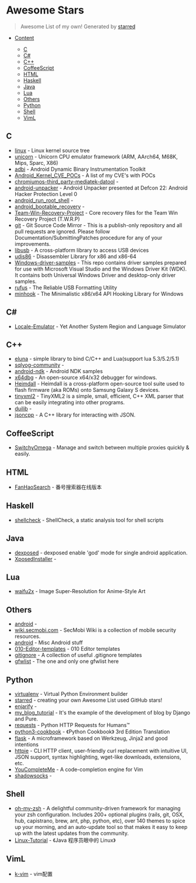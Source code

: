 # Awesome Stars

> Awesome List of my own!  Generated by [starred](https://github.com/maguowei/starred)


- [Content](#starred)


    - [C](#c)
    - [C#](#c#)
    - [C++](#c++)
    - [CoffeeScript](#coffeescript)
    - [HTML](#html)
    - [Haskell](#haskell)
    - [Java](#java)
    - [Lua](#lua)
    - [Others](#others)
    - [Python](#python)
    - [Shell](#shell)
    - [VimL](#viml)

## C

* [linux](https://github.com/torvalds/linux) - Linux kernel source tree
* [unicorn](https://github.com/unicorn-engine/unicorn) - Unicorn CPU emulator framework (ARM, AArch64, M68K, Mips, Sparc, X86)
* [adbi](https://github.com/crmulliner/adbi) - Android Dynamic Binary Instrumentation Toolkit
* [Android_Kernel_CVE_POCs](https://github.com/ScottyBauer/Android_Kernel_CVE_POCs) - A list of my CVE's with POCs
* [chromiumos-third_party-mediatek-datool](https://github.com/mtk09422/chromiumos-third_party-mediatek-datool) - 
* [android-unpacker](https://github.com/strazzere/android-unpacker) - Android Unpacker presented at Defcon 22: Android Hacker Protection Level 0
* [android_run_root_shell](https://github.com/android-rooting-tools/android_run_root_shell) - 
* [android_bootable_recovery](https://github.com/omnirom/android_bootable_recovery) - 
* [Team-Win-Recovery-Project](https://github.com/TeamWin/Team-Win-Recovery-Project) - Core recovery files for the Team Win Recovery Project (T.W.R.P)
* [git](https://github.com/git/git) - Git Source Code Mirror - This is a publish-only repository and all pull requests are ignored. Please follow Documentation/SubmittingPatches procedure for any of your improvements.
* [libusb](https://github.com/libusb/libusb) - A cross-platform library to access USB devices
* [udis86](https://github.com/vmt/udis86) - Disassembler Library for x86 and x86-64
* [Windows-driver-samples](https://github.com/Microsoft/Windows-driver-samples) - This repo contains driver samples prepared for use with Microsoft Visual Studio and the Windows Driver Kit (WDK). It contains both Universal Windows Driver and desktop-only driver samples.
* [rufus](https://github.com/pbatard/rufus) - The Reliable USB Formatting Utility
* [minhook](https://github.com/TsudaKageyu/minhook) - The Minimalistic x86/x64 API Hooking Library for Windows

## C#

* [Locale-Emulator](https://github.com/xupefei/Locale-Emulator) - Yet Another System Region and Language Simulator

## C++

* [eluna](https://github.com/radiotail/eluna) - simple library to bind C/C++ and Lua(support lua 5.3/5.2/5.1)
* [sqlyog-community](https://github.com/webyog/sqlyog-community) - 
* [android-ndk](https://github.com/googlesamples/android-ndk) - Android NDK samples
* [x64dbg](https://github.com/x64dbg/x64dbg) - An open-source x64/x32 debugger for windows.
* [Heimdall](https://github.com/Benjamin-Dobell/Heimdall) - Heimdall is a cross-platform open-source tool suite used to flash firmware (aka ROMs) onto Samsung Galaxy S devices.
* [tinyxml2](https://github.com/leethomason/tinyxml2) - TinyXML2 is a simple, small, efficient, C++ XML parser that can be easily integrating into other programs.
* [duilib](https://github.com/duilib/duilib) - 
* [jsoncpp](https://github.com/open-source-parsers/jsoncpp) - A C++ library for interacting with JSON.

## CoffeeScript

* [SwitchyOmega](https://github.com/FelisCatus/SwitchyOmega) - Manage and switch between multiple proxies quickly & easily.

## HTML

* [FanHaoSearch](https://github.com/ShenXuGongZi/FanHaoSearch) - 番号搜索器在线版本

## Haskell

* [shellcheck](https://github.com/koalaman/shellcheck) - ShellCheck, a static analysis tool for shell scripts

## Java

* [dexposed](https://github.com/alibaba/dexposed) - dexposed enable 'god' mode for single android application.
* [XposedInstaller](https://github.com/rovo89/XposedInstaller) - 

## Lua

* [waifu2x](https://github.com/nagadomi/waifu2x) - Image Super-Resolution for Anime-Style Art

## Others

* [android](https://github.com/omnirom/android) - 
* [wiki.secmobi.com](https://github.com/secmobi/wiki.secmobi.com) - SecMobi Wiki is a collection of mobile security resources.
* [android](https://github.com/CyanogenMod/android) - Misc Android stuff
* [010-Editor-templates](https://github.com/MartijnB/010-Editor-templates) - 010 Editor templates
* [gitignore](https://github.com/github/gitignore) - A collection of useful .gitignore templates
* [gfwlist](https://github.com/gfwlist/gfwlist) - The one and only one gfwlist here

## Python

* [virtualenv](https://github.com/pypa/virtualenv) - Virtual Python Environment builder
* [starred](https://github.com/maguowei/starred) - creating your own Awesome List used GitHub stars!
* [enjarify](https://github.com/google/enjarify) - 
* [my_blog_tutorial](https://github.com/Andrew-liu/my_blog_tutorial) - It's the example of the development of blog by Django and Pure.
* [requests](https://github.com/kennethreitz/requests) - Python HTTP Requests for Humans™
* [python3-cookbook](https://github.com/yidao620c/python3-cookbook) - 《Python Cookbook》 3rd Edition Translation
* [flask](https://github.com/pallets/flask) - A microframework based on Werkzeug, Jinja2 and good intentions
* [httpie](https://github.com/jkbrzt/httpie) - CLI HTTP client, user-friendly curl replacement with intuitive UI, JSON support, syntax highlighting, wget-like downloads, extensions, etc.
* [YouCompleteMe](https://github.com/Valloric/YouCompleteMe) - A code-completion engine for Vim
* [shadowsocks](https://github.com/shadowsocks/shadowsocks) - 

## Shell

* [oh-my-zsh](https://github.com/robbyrussell/oh-my-zsh) - A delightful community-driven framework for managing your zsh configuration. Includes 200+ optional plugins (rails, git, OSX, hub, capistrano, brew, ant, php, python, etc), over 140 themes to spice up your morning, and an auto-update tool so that makes it easy to keep up with the latest updates from the community.
* [Linux-Tutorial](https://github.com/judasn/Linux-Tutorial) - 《Java 程序员眼中的 Linux》

## VimL

* [k-vim](https://github.com/wklken/k-vim) - vim配置

